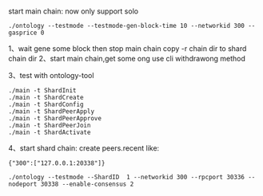 
###

start main chain:
now only support solo

```
./ontology --testmode --testmode-gen-block-time 10 --networkid 300 --gasprice 0
```
1、wait gene some block then stop main chain copy -r chain dir to  shard chain dir
2、start main chain,get some ong use cli withdrawong method

3、test with ontology-tool

```
./main -t ShardInit
./main -t ShardCreate
./main -t ShardConfig
./main -t ShardPeerApply
./main -t ShardPeerApprove
./main -t ShardPeerJoin
./main -t ShardActivate
```

4、start shard chain:
create peers.recent like:
```
{"300":["127.0.0.1:20338"]}
```

```
./ontology --testmode --ShardID  1 --networkid 300 --rpcport 30336 --nodeport 30338 --enable-consensus 2
```
